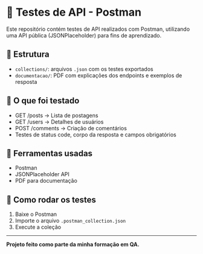 # 🔌 Testes de API - Postman

Este repositório contém testes de API realizados com Postman, utilizando uma API pública (JSONPlaceholder) para fins de aprendizado.

## 📂 Estrutura
- `collections/`: arquivos `.json` com os testes exportados
- `documentacao/`: PDF com explicações dos endpoints e exemplos de resposta

## 🧪 O que foi testado
- GET /posts → Lista de postagens
- GET /users → Detalhes de usuários
- POST /comments → Criação de comentários
- Testes de status code, corpo da resposta e campos obrigatórios

## 🔧 Ferramentas usadas
- Postman
- JSONPlaceholder API
- PDF para documentação

## 🚀 Como rodar os testes
1. Baixe o Postman
2. Importe o arquivo `.postman_collection.json`
3. Execute a coleção

---

**Projeto feito como parte da minha formação em QA.**
